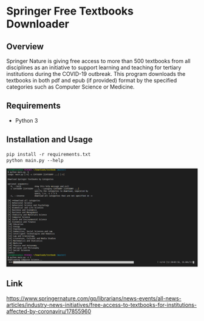 # Springer Free Textbooks Downloader

## Overview

Springer Nature is giving free access to more than 500 textbooks from all disciplines as an initiative to support learning and teaching for tertiary institutions during the COVID-19 outbreak. This program downloads the textbooks in both pdf and epub (if provided) format by the specified categories such as Computer Science or Medicine.

## Requirements

- Python 3

## Installation and Usage

    pip install -r requirements.txt
    python main.py --help

![Example usage](./example.png)

## Link

https://www.springernature.com/gp/librarians/news-events/all-news-articles/industry-news-initiatives/free-access-to-textbooks-for-institutions-affected-by-coronaviru/17855960